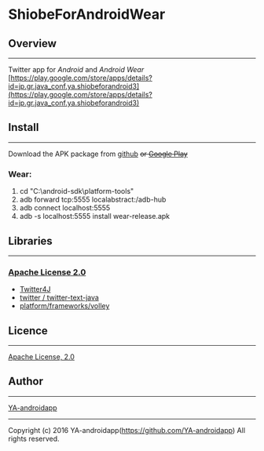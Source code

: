 ShiobeForAndroidWear
====

## Overview
---

Twitter app for *Android* and *Android Wear*
[https://play.google.com/store/apps/details?id=jp.gr.java_conf.ya.shiobeforandroid3](https://play.google.com/store/apps/details?id=jp.gr.java_conf.ya.shiobeforandroid3)

## Install
---

Download the APK package from [github](https://github.com/YA-androidapp/Shiobe3/blob/master/mobile/mobile-release.apk?raw=true) ~~or [Google Play](https://play.google.com/store/apps/details?id=jp.gr.java_conf.ya.shiobeforandroid3)~~

### Wear:

1. cd "C:\android-sdk\platform-tools"
2. adb forward tcp:5555 localabstract:/adb-hub
3. adb connect localhost:5555
4. adb -s localhost:5555 install wear-release.apk

## Libraries
---

### [Apache License 2.0](http://www.apache.org/licenses/LICENSE-2.0.txt)

* [Twitter4J](http://twitter4j.org/)
* [twitter / twitter-text-java](https://github.com/twitter/twitter-text-java)
* [platform/frameworks/volley](https://android.googlesource.com/platform/frameworks/volley/)

## Licence
---

[Apache License, 2.0](http://www.apache.org/licenses/LICENSE-2.0)

## Author
---

[YA-androidapp](https://github.com/YA-androidapp)

---

Copyright (c) 2016 YA-androidapp(https://github.com/YA-androidapp) All rights reserved.
